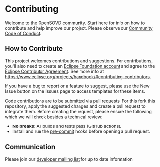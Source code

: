 <!--
SPDX-FileCopyrightText: 2025 The Eclipse OpenSOVD contributors

SPDX-License-Identifier: Apache-2.0
-->

# Contributing

Welcome to the OpenSOVD community. Start here for info on how to contribute and help improve our project.
Please observe our [Community Code of Conduct](./CODE_OF_CONDUCT.md).

## How to Contribute

This project welcomes contributions and suggestions.
For contributions, you'll also need to create an [Eclipse Foundation account](https://accounts.eclipse.org/) and agree to the [Eclipse Contributor Agreement](https://www.eclipse.org/legal/ECA.php). See more info at <https://www.eclipse.org/projects/handbook/#contributing-contributors>.

If you have a bug to report or a feature to suggest, please use the New Issue button on the Issues page to access templates for these items.

Code contributions are to be submitted via pull requests.
For this fork this repository, apply the suggested changes and create a
pull request to integrate them.
Before creating the request, please ensure the following which we will check
besides a technical review:

- **No breaks**: All builds and tests pass (GitHub actions).
- Install and run the [pre-commit](https://pre-commit.com/) hooks before opening a pull request.

## Communication

Please join our [developer mailing list](https://accounts.eclipse.org/mailing-list/opensovd-dev) for up to date information
